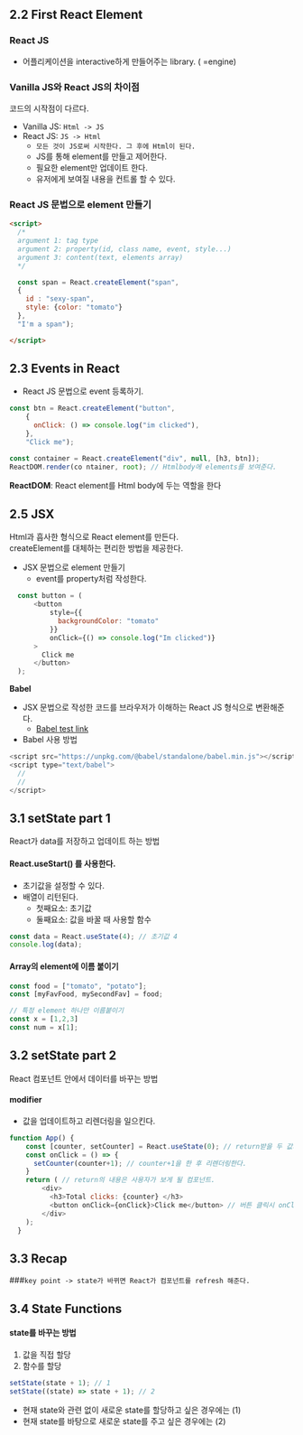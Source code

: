 ## 2.2 First React Element

### React JS

- 어플리케이션을 interactive하게 만들어주는 library. ( =engine)
  
  
### Vanilla JS와 React JS의 차이점

코드의 시작점이 다르다.

- Vanilla JS: `Html -> JS`
- React JS: `JS -> Html`
    - `모든 것이 JS로써 시작한다. 그 후에 Html이 된다.`
    - JS를 통해 element를 만들고 제어한다.
    - 필요한 element만 업데이트 한다.
    - 유저에게 보여질 내용을 컨트롤 할 수 있다.
  
  
### React JS 문법으로 element 만들기

```html
<script>
  /*
  argument 1: tag type
  argument 2: property(id, class name, event, style...)
  argument 3: content(text, elements array)
  */

  const span = React.createElement("span",
  {
    id : "sexy-span",
    style: {color: "tomato"}
  },
  "I'm a span");

</script>
``` 
  
## 2.3 Events in React

- React JS 문법으로 event 등록하기.

```javascript
const btn = React.createElement("button",
    {
      onClick: () => console.log("im clicked"),
    },
    "Click me");

const container = React.createElement("div", null, [h3, btn]);
ReactDOM.render(co ntainer, root); // Htmlbody에 elements를 보여준다.
```
**ReactDOM**: React element를 Html body에 두는 역할을 한다 
  
  
## 2.5 JSX

Html과 흡사한 형식으로 React element를 만든다.  
createElement를 대체하는 편리한 방법을 제공한다.

- JSX 문법으로 element 만들기
  - event를 property처럼 작성한다.
```javascript
  const button = (
      <button
          style={{
            backgroundColor: "tomato"
          }}
          onClick={() => console.log("Im clicked")}
      >
        Click me
      </button>
  );
```

**Babel**
- JSX 문법으로 작성한 코드를 브라우저가 이해하는 React JS 형식으로 변환해준다.
  - [Babel test link](https://babeljs.io/repl)
- Babel 사용 방법
```javascript
<script src="https://unpkg.com/@babel/standalone/babel.min.js"></script>
<script type="text/babel">
  //
  //
</script>
```


## 3.1 setState part 1
React가 data를 저장하고 업데이트 하는 방법

#### React.useStart() 를 사용한다.
- 초기값을 설정할 수 있다.
- 배열이 리턴된다.
  - 첫째요소: 초기값
  - 둘째요소: 값을 바꿀 때 사용할 함수
```javascript
const data = React.useState(4); // 초기값 4
console.log(data);
```

#### Array의 element에 이름 붙이기
```javascript
const food = ["tomato", "potato"];
const [myFavFood, mySecondFav] = food;

// 특정 element 하나만 이름붙이기
const x = [1,2,3]
const num = x[1];
```

## 3.2 setState part 2
React 컴포넌트 안에서 데이터를 바꾸는 방법
#### modifier
- 값을 업데이트하고 리렌더링을 일으킨다.
```javascript
function App() {
    const [counter, setCounter] = React.useState(0); // return받을 두 값의 이름을 counter와 setCounter로 지정한다.
    const onClick = () => {
      setCounter(counter+1); // counter+1을 한 후 리렌더링한다.
    }
    return ( // return의 내용은 사용자가 보게 될 컴포넌트.
        <div>
          <h3>Total clicks: {counter} </h3>
          <button onClick={onClick}>Click me</button> // 버튼 클릭시 onClick을 실행
        </div>
    );
  }
```

## 3.3 Recap
###`key point -> state가 바뀌면 React가 컴포넌트를 refresh 해준다.`

## 3.4 State Functions
#### state를 바꾸는 방법
1. 값을 직접 할당
2. 함수를 할당
```javascript
setState(state + 1); // 1
setState((state) => state + 1); // 2
```
- 현재 state와 관련 없이 새로운 state를 할당하고 싶은 경우에는 (1)
- 현재 state를 바탕으로 새로운 state를 주고 싶은 경우에는 (2)